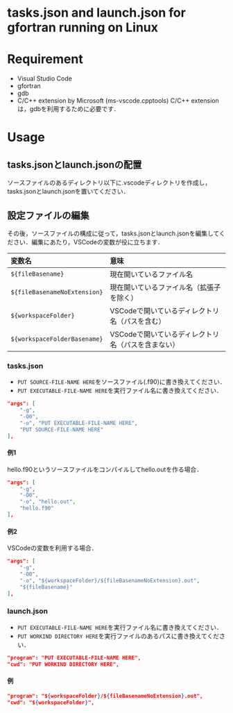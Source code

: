# tasks.json and launch.json for gfortran running on Linux

# Requirement
- Visual Studio Code
- gfortran
- gdb
- C/C++ extension by Microsoft (ms-vscode.cpptools)
C/C++ extensionは，gdbを利用するために必要です．

# Usage
## tasks.jsonとlaunch.jsonの配置
ソースファイルのあるディレクトリ以下に.vscodeディレクトリを作成し，tasks.jsonとlaunch.jsonを置いてください．

## 設定ファイルの編集
その後，ソースファイルの構成に従って，tasks.jsonとlaunch.jsonを編集してください．編集にあたり，VSCodeの変数が役に立ちます．

|変数名|意味|
|:--|:--|
|`${fileBasename}`|現在開いているファイル名|
|`${fileBasenameNoExtension}`|現在開いているファイル名（拡張子を除く）|
|`${workspaceFolder}`|VSCodeで開いているディレクトリ名（パスを含む）|
|`${workspaceFolderBasename}`|VSCodeで開いているディレクトリ名（パスを含まない）|

### tasks.json
- `PUT SOURCE-FILE-NAME HERE`をソースファイル(.f90)に書き換えてください．
- `PUT EXECUTABLE-FILE-NAME HERE`を実行ファイル名に書き換えてください．

```JSON
"args": [
    "-g",
    "-O0",
    "-o", "PUT EXECUTABLE-FILE-NAME HERE",
    "PUT SOURCE-FILE-NAME HERE"
],
```

#### 例1
hello.f90というソースファイルをコンパイルしてhello.outを作る場合．

```JSON
"args": [
    "-g",
    "-O0",
    "-o", "hello.out",
    "hello.f90"
],
```

#### 例2
VSCodeの変数を利用する場合．

```JSON
"args": [
    "-g",
    "-O0",
    "-o", "${workspaceFolder}/${fileBasenameNoExtension}.out",
    "${fileBasename}"
],
```

### launch.json
- `PUT EXECUTABLE-FILE-NAME HERE`を実行ファイル名に書き換えてください．
- `PUT WORKIND DIRECTORY HERE`を実行ファイルのあるパスに書き換えてください．

```JSON
"program": "PUT EXECUTABLE-FILE-NAME HERE",
"cwd": "PUT WORKIND DIRECTORY HERE",
```

#### 例

```JSON
"program": "${workspaceFolder}/${fileBasenameNoExtension}.out",
"cwd": "${workspaceFolder}",
```

